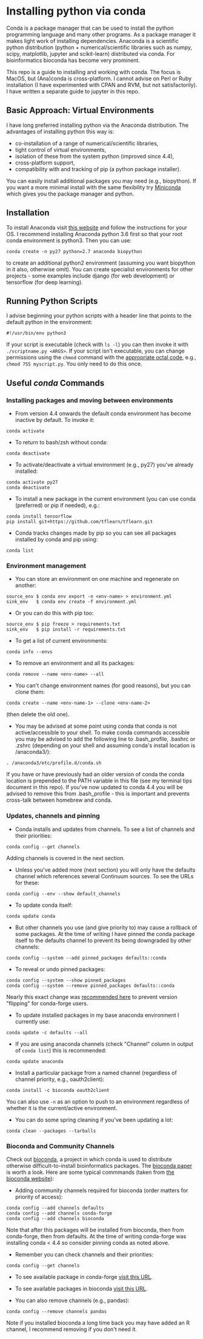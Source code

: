 # Installing python via conda
Conda is a package manager that can be used to install the python programming language and many other programs. As a package manager it makes light work of installing dependencies. Anaconda is a scientific python distribution (python + numerical/scientific libraries such as numpy, scipy, matplotlib, jupyter and scikit-learn) distributed via conda. For bioinformatics bioconda has become very prominent.

This repo is a guide to installing and working with conda. The focus is MacOS, but (Ana)conda is cross-platform. I cannot advise on Perl or Ruby installation (I have experimented with CPAN and RVM, but not satisfactorily). I have written a separate guide to jupyter in this repo.

## Basic Approach: Virtual Environments
I have long preferred installing python via the Anaconda distribution. The advantages of installing python this way is:
* co-installation of a range of numerical/scientific libraries,
* tight control of virtual environments,
* isolation of these from the system python (improved since 4.4),
* cross-platform support,
* compatibility with and tracking of pip (a python package installer).

You can easily install additional packages you may need (e.g., biopython). If you want a more minimal install with the same flexibility try [Miniconda](https://conda.io/miniconda.html) which gives you the package manager and python.

## Installation
To install Anaconda visit [this website](https://www.continuum.io/downloads) and follow the instructions for your OS. I recommend installing Anaconda python 3.6 first so that your root conda environment is python3. Then you can use:
```
conda create -n py27 python=2.7 anaconda biopython
```
to create an additional python2 environment (assuming you want biopython in it also, otherwise omit). You can create specialist environments for other projects - some examples include django (for web development) or tensorflow (for deep learning).

## Running Python Scripts
I advise beginning your python scripts with a header line that points to the default python in the environment:
```
#!/usr/bin/env python3
```
If your script is executable (check with ```ls -l```) you can then invoke it with ```./scriptname.py <ARGS>```. If your script isn't executable, you can change permissions using the ```chmod``` command with the [appropriate octal code](http://permissions-calculator.org), e.g., ```chmod 755 myscript.py```. You only need to do this once.

## Useful *conda* Commands

### Installing packages and moving between environments
* From version 4.4 onwards the default conda environment has become inactive by default. To invoke it:
```
conda activate
```
* To return to bash/zsh without conda:
```
conda deactivate
```

* To activate/deactivate a virtual environment (e.g., py27) you've already installed:
```
conda activate py27
conda deactivate
```

* To install a new package in the current environment (you can use conda (preferred) or pip if needed), e.g.:
```
conda install tensorflow
pip install git+https://github.com/tflearn/tflearn.git
```

* Conda tracks changes made by pip so you can see all packages installed by conda and pip using:
```
conda list
```

### Environment management
* You can store an environment on one machine and regenerate on another:
```
source_env $ conda env export -n <env-name> > environment.yml
sink_env   $ conda env create -f environment.yml
```

* Or you can do this with pip too:
```
source_env $ pip freeze > requirements.txt
sink_env   $ pip install -r requirements.txt
```

* To get a list of current environments:
```
conda info --envs
```

* To remove an environment and all its packages:
```
conda remove --name <env-name> --all
```

* You can't change environment names (for good reasons), but you can clone them:
```
conda create --name <env-name-1> --clone <env-name-2>
```
(then delete the old one).

* You may be advised at some point using conda that conda is not active/accessible to your shell. To make conda commands accessible you may be advised to add the following line to .bash_profile, .bashrc or .zshrc (depending on your shell and assuming conda's install location is /anaconda3/):
```
. /anaconda3/etc/profile.d/conda.sh
```
If you have or have previously had an older version of conda the conda location is prepended to the PATH variable in this file (see my terminal tips document in this repo). If you've now updated to conda 4.4 you will be advised to remove this from .bash_profile - this is important and prevents cross-talk between homebrew and conda.

### Updates, channels and pinning

* Conda installs and updates from channels. To see a list of channels and their priorities:
```
conda config --get channels
```
Adding channels is covered in the next section.

* Unless you've added more (next section) you will only have the defaults channel which references several Continuum sources. To see the URLs for these:
```
conda config --env --show default_channels
```

* To update conda itself:
```
conda update conda
```

* But other channels you use (and give priority to) may cause a rollback of some packages. At the time of writing I have pinned the conda package itself to the defaults channel to prevent its being downgraded by other channels:
```
conda config --system --add pinned_packages defaults::conda
```

* To reveal or undo pinned packages:
```
conda config --system --show pinned_packages
conda config --system --remove pinned_packages defaults::conda
```
Nearly this exact change was [recommended here](https://www.anaconda.com/blog/developer-blog/how-to-get-ready-for-the-release-of-conda-4-4/) to prevent version "flipping" for conda-forge users.

* To update installed packages in my base anaconda environment I currently use:
```
conda update -c defaults --all
```

* If you are using anaconda channels (check "Channel" column in output of ```conda list```) this is recommended:
```
conda update anaconda
```

* Install a particular package from a named channel (regardless of channel priority, e.g., oauth2client):
```
conda install -c bioconda oauth2client
```
You can also use ```-n``` as an option to push to an environment regardless of whether it is the current/active environment.

* You can do some spring cleaning if you've been updating a lot:
```
conda clean --packages --tarballs
```

### Bioconda and Community Channels
Check out [bioconda](https://bioconda.github.io), a project in which conda is used to distribute otherwise difficult-to-install bioinformatics packages. The [bioconda paper](https://doi.org/10.1101/207092) is worth a look. Here are some typical commmands (taken from [the bioconda website](https://bioconda.github.io)):

* Adding community channels required for bioconda (order matters for priority of access):
```
conda config --add channels defaults
conda config --add channels conda-forge
conda config --add channels bioconda
```
Note that after this packages will be installed from bioconda, then from conda-forge, then from defaults. At the time of writing conda-forge was installing conda < 4.4 so consider pinning conda as noted above.

* Remember you can check channels and their priorities:
```
conda config --get channels
```
* To see available package in conda-forge [visit this URL](https://conda-forge.org/feedstocks/).

* To see available packages in bioconda [visit this URL](https://bioconda.github.io/recipes.html).

* You can also remove channels (e.g., pandas):
```
conda config --remove channels pandas
```
Note if you installed bioconda a long time back you may have added an R channel, I recommend removing if you don't need it.
